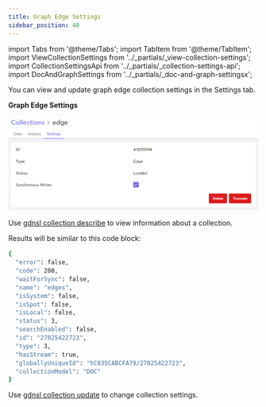 ```yaml
---
title: Graph Edge Settings
sidebar_position: 40
---
```


import Tabs from '@theme/Tabs';
import TabItem from '@theme/TabItem';
import ViewCollectionSettings from '../_partials/_view-collection-settings';
import CollectionSettingsApi from '../_partials/_collection-settings-api';
import DocAndGraphSettings from '../_partials/_doc-and-graph-settingsx';

<Tabs groupId="operating-systems">
<TabItem value="ui" label="UI">

You can view and update graph edge collection settings in the Settings tab.

<ViewCollectionSettings />

**Graph Edge Settings**

<DocAndGraphSettings collection='Graph edge' />

![Graph Edge Settings Tab](/img/collections/graph-edge-settings.png)

</TabItem>
<TabItem value="cli" label="CLI">

Use [gdnsl collection describe](../../cli/collections-cli#gdnsl-collection-describe) to view information about a collection.

Results will be similar to this code block:

```bash
{
  "error": false,
  "code": 200,
  "waitForSync": false,
  "name": "edges",
  "isSystem": false,
  "isSpot": false,
  "isLocal": false,
  "status": 3,
  "searchEnabled": false,
  "id": "27025422723",
  "type": 3,
  "hasStream": true,
  "globallyUniqueId": "hC835CABCFA79/27025422723",
  "collectionModel": "DOC"
}
```

Use [gdnsl collection update](../../cli/collections-cli#gdnsl-collection-update) to change collection settings.

</TabItem>
<TabItem value="api" label="API">

<CollectionSettingsApi />

</TabItem>
</Tabs>
